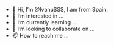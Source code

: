 - 👋 Hi, I’m @IvanuSSS, I am from Spain.
- 👀 I’m interested in ...
- 🌱 I’m currently learning ...
- 💞️ I’m looking to collaborate on ...
- 📫 How to reach me ...

<!---
IvanuSSS/IvanuSSS is a ✨ special ✨ repository because its `README.md` (this file) appears on your GitHub profile.
You can click the Preview link to take a look at your changes.
--->
